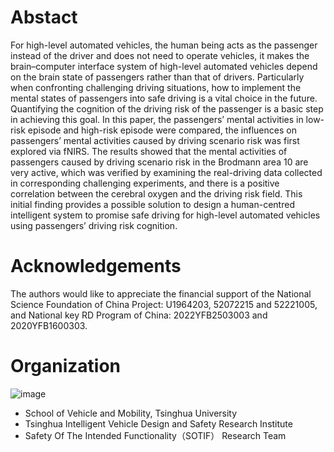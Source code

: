 # Abstact 
For high-level automated vehicles, the human being acts as the passenger instead of the driver and does not need to
operate vehicles, it makes the brain–computer interface system of high-level automated vehicles depend on the brain state
of passengers rather than that of drivers. Particularly when confronting challenging driving situations, how to implement the
mental states of passengers into safe driving is a vital choice in the future. Quantifying the cognition of the driving risk of the
passenger is a basic step in achieving this goal. In this paper, the passengers’ mental activities in low-risk episode and high-risk
episode were compared, the influences on passengers’ mental activities caused by driving scenario risk was first explored via
fNIRS. The results showed that the mental activities of passengers caused by driving scenario risk in the Brodmann area 10 are
very active, which was verified by examining the real-driving data collected in corresponding challenging experiments, and there
is a positive correlation between the cerebral oxygen and the driving risk field. This initial finding provides a possible solution to
design a human-centred intelligent system to promise safe driving for high-level automated vehicles using passengers’ driving
risk cognition.
# Acknowledgements 
The authors would like to appreciate the financial support of the National Science Foundation of China Project: U1964203, 52072215 and 52221005, and National key RD Program of China: 2022YFB2503003 and 2020YFB1600303.
# Organization
![image](https://user-images.githubusercontent.com/40492764/210063235-a78cc7c1-a872-4372-b3a7-e97bd23ae375.png)
* School of Vehicle and Mobility, Tsinghua University
* Tsinghua Intelligent Vehicle Design and Safety Research Institute
* Safety Of The Intended Functionality（SOTIF） Research Team
